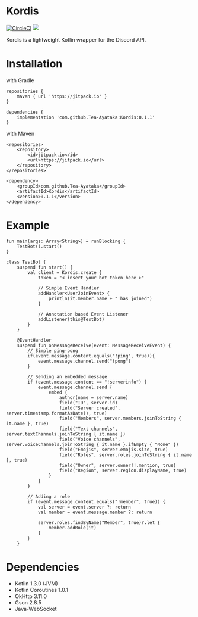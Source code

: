 # Kordis
[![CircleCI](https://circleci.com/gh/Tea-Ayataka/Kordis.svg?style=svg)](https://circleci.com/gh/Tea-Ayataka/Kordis)
[![](https://jitpack.io/v/Tea-Ayataka/Kordis.svg)](https://jitpack.io/#Tea-Ayataka/Kordis)  

Kordis is a lightweight Kotlin wrapper for the Discord API.

# Installation
with Gradle
```
repositories {
    maven { url 'https://jitpack.io' }
}
    
dependencies {
    implementation 'com.github.Tea-Ayataka:Kordis:0.1.1'
}
```
with Maven
```
<repositories>
    <repository>
        <id>jitpack.io</id>
        <url>https://jitpack.io</url>
    </repository>
</repositories>

<dependency>
    <groupId>com.github.Tea-Ayataka</groupId>
    <artifactId>Kordis</artifactId>
    <version>0.1.1</version>
</dependency>
```

# Example
```
fun main(args: Array<String>) = runBlocking {
    TestBot().start()
}

class TestBot {
    suspend fun start() {
        val client = Kordis.create {
            token = "< insert your bot token here >"
            
            // Simple Event Handler
            addHandler<UserJoinEvent> {
                println(it.member.name + " has joined")
            }
            
            // Annotation based Event Listener
            addListener(this@TestBot)
        }
    }
    
    @EventHandler
    suspend fun onMessageReceive(event: MessageReceiveEvent) {
        // Simple ping-pong
        if(event.message.content.equals("!ping", true)){
            event.message.channel.send("!pong")
        }
        
        // Sending an embedded message
        if (event.message.content == "!serverinfo") {
            event.message.channel.send {
                embed {
                    author(name = server.name)
                    field("ID", server.id)
                    field("Server created", server.timestamp.formatAsDate(), true)
                    field("Members", server.members.joinToString { it.name }, true)
                    field("Text channels", server.textChannels.joinToString { it.name })
                    field("Voice channels", server.voiceChannels.joinToString { it.name }.ifEmpty { "None" })
                    field("Emojis", server.emojis.size, true)
                    field("Roles", server.roles.joinToString { it.name }, true)
                    field("Owner", server.owner!!.mention, true)
                    field("Region", server.region.displayName, true)
                }
            }
        }
        
        // Adding a role
        if (event.message.content.equals("!member", true)) {
            val server = event.server ?: return
            val member = event.message.member ?: return

            server.roles.findByName("Member", true)?.let {
                member.addRole(it)
            }
        }
    }
```

# Dependencies
* Kotlin 1.3.0 (JVM)
* Kotlin Coroutines 1.0.1
* OkHttp 3.11.0
* Gson 2.8.5
* Java-WebSocket
